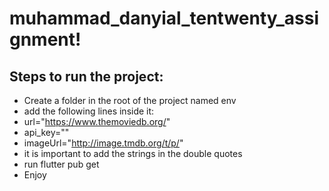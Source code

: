 # muhammad_danyial_tentwenty_assignment!

## Steps to run the project:

 - Create a folder in the root of the project named env
 - add the following lines inside it:
 - url="https://www.themoviedb.org/"
 - api_key="<Your API Key>"
 - imageUrl="http://image.tmdb.org/t/p/"
 - it is important to add the strings in the double quotes
 - run flutter pub get
 - Enjoy
